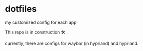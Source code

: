 # dotfiles
my customized config for each app

This repo is in construction 🛠️

currently, there are configs for waybar (in hyprland) and hyprland.
